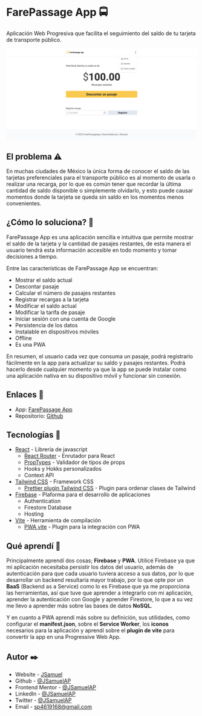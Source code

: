 # FarePassage App 🚍

Aplicación Web Progresiva que facilita el seguimiento del saldo de tu tarjeta de transporte público.

![Screenshot](./src/assets/screenshot.png)

## El problema ⚠️

En muchas ciudades de México la única forma de conocer el saldo de las tarjetas preferenciales para el transporte público es al momento de usarla o realizar una recarga, por lo que es común tener que recordar la última cantidad de saldo disponible o simplemente olvidarlo, y esto puede causar momentos donde la tarjeta se queda sin saldo en los momentos menos convenientes.

## ¿Cómo lo soluciona? 🤔

FarePassage App es una aplicación sencilla e intuitiva que permite mostrar el saldo de la tarjeta y la cantidad de pasajes restantes, de esta manera el usuario tendrá esta información accesible en todo momento y tomar decisiones a tiempo.

Entre las características de FarePassage App se encuentran:

- Mostrar el saldo actual
- Descontar pasaje
- Calcular el número de pasajes restantes
- Registrar recargas a la tarjeta
- Modificar el saldo actual
- Modificar la tarifa de pasaje
- Iniciar sesión con una cuenta de Google
- Persistencia de los datos
- Instalable en dispositivos móviles
- Offline
- Es una PWA

En resumen, el usuario cada vez que consuma un pasaje, podrá registrarlo fácilmente en la app para actualizar su saldo y pasajes restantes. Podrá hacerlo desde cualquier momento ya que la app se puede instalar como una aplicación nativa en su dispositivo móvil y funcionar sin conexión.

## Enlaces 🔗

- App: [FarePassage App](https://farepassage-app.web.app)
- Repositorio: [Github](https://github.com/JSamuelAP/farepassage-app)

## Tecnologías 🧰

- [React](https://reactjs.org/) - Librería de javascript
  - [React Router](https://reactrouter.com/en/main) - Enrutador para React
  - [PropTypes](https://www.npmjs.com/package/prop-types) - Validador de tipos de props
  - Hooks y Hokks personalizados
  - Context API
- [Tailwind CSS](https://tailwindcss.com/) - Framework CSS
  - [Prettier plugin Tailwind CSS](https://tailwindcss.com/blog/automatic-class-sorting-with-prettier) - Plugin para ordenar clases de Tailwind
- [Firebase](https://firebase.google.com) - Plaforma para el desarrollo de aplicaciones
  - Authentication
  - Firestore Database
  - Hosting
- [Vite](https://main.vitejs.dev/) - Herramienta de compilación
  - [PWA vite](https://vite-pwa-org.netlify.app/) - Plugin para la integración con PWA

## Qué aprendí 🧠

Principalmente aprendí dos cosas; **Firebase** y **PWA**. Utilicé Firebase ya que mi aplicación necesitaba persistir los datos del usuario, además de autenticación para que cada usuario tuviera acceso a sus datos, por lo que desarrollar un backend resultaría mayor trabajo, por lo que opte por un **BaaS** (Backend as a Service) como lo es Firebase que ya me proporciona las herramientas, así que tuve que aprender a integrarlo con mi aplicación, aprender la autenticación con Google y aprender Firestore, lo que a su vez me llevo a aprender más sobre las bases de datos **NoSQL**.

Y en cuanto a PWA aprendí más sobre su definición, sus utilidades, como configurar el **manifest.json**, sobre el **Service Worker**, los **iconos** necesarios para la aplicación y aprendí sobre el **plugin de vite** para convertir la app en una Progressive Web App.

## Autor ✒️

- Website - [JSamuel](https://jsamuelap.github.io)
- Github - [@JSamuelAP](https://github.com/JSamuelAP)
- Frontend Mentor - [@JSamuelAP](https://www.frontendmentor.io/profile/JSamuelAP)
- LinkedIn - [@JSamuelAP](https://www.linkedin.com/in/jsamuelap)
- Twitter - [@JSamuelAP](https://www.twitter.com/yourusername)
- Email - [sp4619168@gmail.com](mailto:sp4619168@gmail.com)
